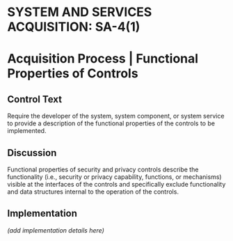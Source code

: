 # SYSTEM AND SERVICES ACQUISITION: SA-4(1)
# Acquisition Process | Functional Properties of Controls

## Control Text

Require the developer of the system, system component, or system service to provide a description of the functional properties of the controls to be implemented.

## Discussion

Functional properties of security and privacy controls describe the functionality (i.e., security or privacy capability, functions, or mechanisms) visible at the interfaces of the controls and specifically exclude functionality and data structures internal to the operation of the controls.

## Implementation

_(add implementation details here)_